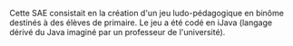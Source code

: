 Cette SAE consistait en la création d'un jeu ludo-pédagogique en binôme destinés à des élèves de primaire. Le jeu a été codé en iJava (langage dérivé du Java imaginé par un professeur de l'université).
